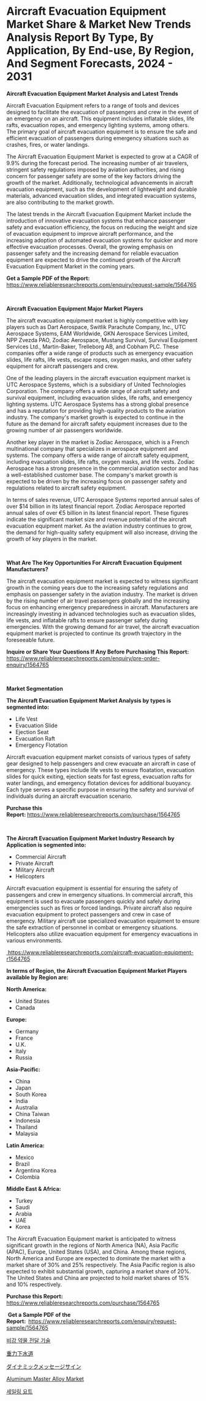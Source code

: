 <p><h1>Aircraft Evacuation Equipment Market Share & Market New Trends Analysis Report By Type, By Application, By End-use, By Region, And Segment Forecasts, 2024 - 2031</h1></p><p><strong>Aircraft Evacuation Equipment Market Analysis and Latest Trends</strong></p>
<p><p>Aircraft Evacuation Equipment refers to a range of tools and devices designed to facilitate the evacuation of passengers and crew in the event of an emergency on an aircraft. This equipment includes inflatable slides, life rafts, evacuation ropes, and emergency lighting systems, among others. The primary goal of aircraft evacuation equipment is to ensure the safe and efficient evacuation of passengers during emergency situations such as crashes, fires, or water landings.</p><p>The Aircraft Evacuation Equipment Market is expected to grow at a CAGR of 9.9% during the forecast period. The increasing number of air travelers, stringent safety regulations imposed by aviation authorities, and rising concern for passenger safety are some of the key factors driving the growth of the market. Additionally, technological advancements in aircraft evacuation equipment, such as the development of lightweight and durable materials, advanced evacuation slides, and integrated evacuation systems, are also contributing to the market growth.</p><p>The latest trends in the Aircraft Evacuation Equipment Market include the introduction of innovative evacuation systems that enhance passenger safety and evacuation efficiency, the focus on reducing the weight and size of evacuation equipment to improve aircraft performance, and the increasing adoption of automated evacuation systems for quicker and more effective evacuation processes. Overall, the growing emphasis on passenger safety and the increasing demand for reliable evacuation equipment are expected to drive the continued growth of the Aircraft Evacuation Equipment Market in the coming years.</p></p>
<p><strong>Get a Sample PDF of the Report:&nbsp;</strong> <a href="https://www.reliableresearchreports.com/enquiry/request-sample/1564765">https://www.reliableresearchreports.com/enquiry/request-sample/1564765</a></p>
<p>&nbsp;</p>
<p><strong>Aircraft Evacuation Equipment Major Market Players</strong></p>
<p><p>The aircraft evacuation equipment market is highly competitive with key players such as Dart Aerospace, Switlik Parachute Company, Inc., UTC Aerospace Systems, EAM Worldwide, GKN Aerospace Services Limited, NPP Zvezda PAO, Zodiac Aerospace, Mustang Survival, Survival Equipment Services Ltd., Martin-Baker, Trelleborg AB, and Cobham PLC. These companies offer a wide range of products such as emergency evacuation slides, life rafts, life vests, escape ropes, oxygen masks, and other safety equipment for aircraft passengers and crew.</p><p>One of the leading players in the aircraft evacuation equipment market is UTC Aerospace Systems, which is a subsidiary of United Technologies Corporation. The company offers a wide range of aircraft safety and survival equipment, including evacuation slides, life rafts, and emergency lighting systems. UTC Aerospace Systems has a strong global presence and has a reputation for providing high-quality products to the aviation industry. The company's market growth is expected to continue in the future as the demand for aircraft safety equipment increases due to the growing number of air passengers worldwide.</p><p>Another key player in the market is Zodiac Aerospace, which is a French multinational company that specializes in aerospace equipment and systems. The company offers a wide range of aircraft safety equipment, including evacuation slides, life rafts, oxygen masks, and life vests. Zodiac Aerospace has a strong presence in the commercial aviation sector and has a well-established customer base. The company's market growth is expected to be driven by the increasing focus on passenger safety and regulations related to aircraft safety equipment.</p><p>In terms of sales revenue, UTC Aerospace Systems reported annual sales of over $14 billion in its latest financial report. Zodiac Aerospace reported annual sales of over €5 billion in its latest financial report. These figures indicate the significant market size and revenue potential of the aircraft evacuation equipment market. As the aviation industry continues to grow, the demand for high-quality safety equipment will also increase, driving the growth of key players in the market.</p></p>
<p>&nbsp;</p>
<p><strong>What Are The Key Opportunities For Aircraft Evacuation Equipment Manufacturers?</strong></p>
<p><p>The aircraft evacuation equipment market is expected to witness significant growth in the coming years due to the increasing safety regulations and emphasis on passenger safety in the aviation industry. The market is driven by the rising number of air travel passengers globally and the increasing focus on enhancing emergency preparedness in aircraft. Manufacturers are increasingly investing in advanced technologies such as evacuation slides, life vests, and inflatable rafts to ensure passenger safety during emergencies. With the growing demand for air travel, the aircraft evacuation equipment market is projected to continue its growth trajectory in the foreseeable future.</p></p>
<p><strong>Inquire or Share Your Questions If Any Before Purchasing This Report:</strong> <a href="https://www.reliableresearchreports.com/enquiry/pre-order-enquiry/1564765">https://www.reliableresearchreports.com/enquiry/pre-order-enquiry/1564765</a></p>
<p>&nbsp;</p>
<p><strong>Market Segmentation</strong></p>
<p><strong>The Aircraft Evacuation Equipment Market Analysis by types is segmented into:</strong></p>
<p><ul><li>Life Vest</li><li>Evacuation Slide</li><li>Ejection Seat</li><li>Evacuation Raft</li><li>Emergency Flotation</li></ul></p>
<p><p>Aircraft evacuation equipment market consists of various types of safety gear designed to help passengers and crew evacuate an aircraft in case of emergency. These types include life vests to ensure floatation, evacuation slides for quick exiting, ejection seats for fast egress, evacuation rafts for water landings, and emergency flotation devices for additional buoyancy. Each type serves a specific purpose in ensuring the safety and survival of individuals during an aircraft evacuation scenario.</p></p>
<p><strong>Purchase this Report:&nbsp;</strong><a href="https://www.reliableresearchreports.com/purchase/1564765">https://www.reliableresearchreports.com/purchase/1564765</a></p>
<p>&nbsp;</p>
<p><strong>The Aircraft Evacuation Equipment Market Industry Research by Application is segmented into:</strong></p>
<p><ul><li>Commercial Aircraft</li><li>Private Aircraft</li><li>Military Aircraft</li><li>Helicopters</li></ul></p>
<p><p>Aircraft evacuation equipment is essential for ensuring the safety of passengers and crew in emergency situations. In commercial aircraft, this equipment is used to evacuate passengers quickly and safely during emergencies such as fires or forced landings. Private aircraft also require evacuation equipment to protect passengers and crew in case of emergency. Military aircraft use specialized evacuation equipment to ensure the safe extraction of personnel in combat or emergency situations. Helicopters also utilize evacuation equipment for emergency evacuations in various environments.</p></p>
<p><a href="https://www.reliableresearchreports.com/aircraft-evacuation-equipment-r1564765">&nbsp;https://www.reliableresearchreports.com/aircraft-evacuation-equipment-r1564765</a></p>
<p><strong>In terms of Region, the Aircraft Evacuation Equipment Market Players available by Region are:</strong></p>
<p>
    <p> <strong> North America: </strong>
        <ul>
            <li>United States</li>
            <li>Canada</li>
        </ul>
        </p> 
    <p> <strong> Europe: </strong>
        <ul>
            <li>Germany</li>
            <li>France</li>
            <li>U.K.</li>
            <li>Italy</li>
            <li>Russia</li>
        </ul>
        </p> 
    <p> <strong> Asia-Pacific: </strong>
        <ul>
            <li>China</li>
            <li>Japan</li>
            <li>South Korea</li>
            <li>India</li>
            <li>Australia</li>
            <li>China Taiwan</li>
            <li>Indonesia</li>
            <li>Thailand</li>
            <li>Malaysia</li>
        </ul>
        </p> 
    <p> <strong> Latin America: </strong>
        <ul>
            <li>Mexico</li>
            <li>Brazil</li>
            <li>Argentina Korea</li>
            <li>Colombia</li>
        </ul>
        </p> 
    <p> <strong> Middle East & Africa: </strong>
        <ul>
            <li>Turkey</li>
            <li>Saudi</li>
            <li>Arabia</li>
            <li>UAE</li>
            <li>Korea</li>
        </ul>
    </p>
    </p>
<p><p>The Aircraft Evacuation Equipment market is anticipated to witness significant growth in the regions of North America (NA), Asia Pacific (APAC), Europe, United States (USA), and China. Among these regions, North America and Europe are expected to dominate the market with a market share of 30% and 25% respectively. The Asia Pacific region is also expected to exhibit substantial growth, capturing a market share of 20%. The United States and China are projected to hold market shares of 15% and 10% respectively.</p></p>
<p><strong>Purchase this Report: </strong><a href="https://www.reliableresearchreports.com/purchase/1564765">https://www.reliableresearchreports.com/purchase/1564765</a></p>
<p>&nbsp;<strong>Get a Sample PDF of the Report:&nbsp;&nbsp;</strong><a href="https://www.reliableresearchreports.com/enquiry/request-sample/1564765">https://www.reliableresearchreports.com/enquiry/request-sample/1564765</a></p>
<p><strong></strong></p>
<p><p><a href="https://medium.com/@flower89678/%EC%A0%95%EB%A7%A5%EC%A3%BC%EC%82%AC%EC%A0%9C-%EC%8B%9C%EC%9E%A5-%EB%8F%99%ED%96%A5-%EC%84%B1%EC%9E%A5-2024%EB%85%84%EB%B6%80%ED%84%B0-2031%EB%85%84%EA%B9%8C%EC%A7%80-%EC%98%88%EC%B8%A1%EB%90%9C-%EC%98%88%EC%B8%A1%EC%9E%85%EB%8B%88%EB%8B%A4-33a34493995b">비강 약물 전달 기술</a></p><p><a href="https://medium.com/@kelscdowell78456/%E9%87%8D%E5%8A%9B%E4%B8%8B%E6%B0%B4%E5%B8%82%E5%A0%B4-%E6%88%90%E5%8A%9F%E3%81%97%E3%81%9F%E3%83%93%E3%82%B8%E3%83%8D%E3%82%B9%E6%88%A6%E7%95%A5%E3%81%AE%E9%8D%B52031%E5%B9%B4%E3%81%BE%E3%81%A7%E3%81%AE%E4%BA%88%E6%B8%AC-9cf373fafdde">重力下水道</a></p><p><a href="https://medium.com/@hugofirst21/%E3%83%80%E3%82%A4%E3%83%8A%E3%83%9F%E3%83%83%E3%82%AF%E3%83%A1%E3%83%83%E3%82%BB%E3%83%BC%E3%82%B8%E3%82%B5%E3%82%A4%E3%83%B3%E3%81%AE%E5%B8%82%E5%A0%B4%E8%A6%8F%E6%A8%A1%E3%81%AF-%E3%82%B0%E3%83%AD%E3%83%BC%E3%83%90%E3%83%AB%E7%94%A3%E6%A5%AD%E3%81%AE%E6%9C%80%E9%81%A9%E3%81%AA%E3%83%9E%E3%83%BC%E3%82%B1%E3%83%86%E3%82%A3%E3%83%B3%E3%82%B0%E3%83%81%E3%83%A3%E3%83%8D%E3%83%AB%E3%82%92%E7%A4%BA%E3%81%97%E3%81%A6%E3%81%84%E3%81%BE%E3%81%99-86f29cec170a">ダイナミックメッセージサイン</a></p><p><a href="https://issuu.com/reportprime-2/docs/aluminum-master-alloy-market-size-2030.pptx">Aluminum Master Alloy Market</a></p><p><a href="https://medium.com/@emmettsaynford43546/%EC%84%A0%EB%B0%95-%EC%9A%94%ED%8A%B8-%EC%8B%9C%EC%9E%A5-%EC%A7%80%ED%91%9C-%ED%95%B4%EB%8F%85-%EC%8B%9C%EC%9E%A5-%EC%A0%90%EC%9C%A0%EC%9C%A8-%ED%8A%B8%EB%A0%8C%EB%93%9C-%EB%B0%8F-%EC%84%B1%EC%9E%A5-%ED%8C%A8%ED%84%B4-90e10c24f33d">세일링 요트</a></p></p>